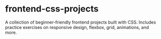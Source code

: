# frontend-css-projects
A collection of beginner-friendly frontend projects built with CSS. Includes practice exercises on responsive design, flexbox, grid, animations, and more.
